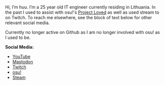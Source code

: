 Hi, I’m huu. I’m a 25 year old IT engineer currently residing in Lithuania.
In the past I used to assist with osu!'s [Project Loved](https://osu.ppy.sh/wiki/en/Project_Loved) as well as used stream to on Twitch.
To reach me elsewhere, see the block of text below for other relevant social media.

Currently no longer active on Github as I am no longer involved with osu! as I used to be.

**__Social Media:__**
- [YouTube](https://www.youtube.com/c/huuhuuishuu)
- [Mastodon](https://mastodon.social/@huuishuu)
- [Twitch](https://twitch.tv/huu__)
- [osu!](https://osu.ppy.sh/users/6044237)
- [Steam](https://steamcommunity.com/id/huuishuu)

<!---
huuishuu/huuishuu is a ✨ special ✨ repository because its `README.md` (this file) appears on your GitHub profile.
You can click the Preview link to take a look at your changes.
--->
